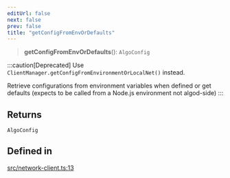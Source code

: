 ```yaml
---
editUrl: false
next: false
prev: false
title: "getConfigFromEnvOrDefaults"
---
```


> **getConfigFromEnvOrDefaults**(): `AlgoConfig`

:::caution[Deprecated]
Use `ClientManager.getConfigFromEnvironmentOrLocalNet()` instead.

Retrieve configurations from environment variables when defined or get defaults (expects to be called from a Node.js environment not algod-side)
:::

## Returns

`AlgoConfig`

## Defined in

[src/network-client.ts:13](https://github.com/algorandfoundation/algokit-utils-ts/blob/e57e96ab17213653e656688e8d7251c0107554cf/src/network-client.ts#L13)
